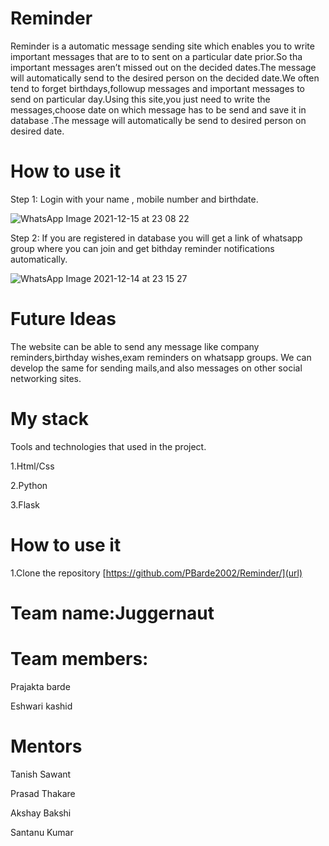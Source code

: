 # Reminder
Reminder is a automatic message sending site which enables you to write important messages that are to to sent on a particular date prior.So tha important messages aren’t missed out on the decided dates.The message will automatically send to the desired person on the decided date.We often tend to forget birthdays,followup messages and important messages to send on particular day.Using this site,you just need to write the messages,choose date on which message has to be send  and save it in database .The message will automatically be send to desired person on desired date.


# How to use it
Step 1: Login with your name , mobile number and birthdate.


![WhatsApp Image 2021-12-15 at 23 08 22](https://user-images.githubusercontent.com/81550605/146236988-57110557-9324-41e5-bfcf-b4e089d6b493.jpeg)




Step 2: If you are registered in database you will get a link of whatsapp group where you can join and get bithday reminder notifications automatically.


![WhatsApp Image 2021-12-14 at 23 15 27](https://user-images.githubusercontent.com/81550605/146068320-2eb099d3-0b4e-4bd8-9128-3d4c2060ed32.jpeg)




# Future Ideas 
The website can be able to send any message like company reminders,birthday wishes,exam reminders on whatsapp groups. We can develop the same for sending mails,and also messages on other social networking sites.


# My stack 
Tools and technologies that used in the project.

1.Html/Css

2.Python

3.Flask

# How to use it
1.Clone the repository
[https://github.com/PBarde2002/Reminder/](url)


# Team name:Juggernaut

# Team members:

Prajakta barde

Eshwari kashid

# Mentors

Tanish Sawant

Prasad Thakare

Akshay Bakshi

Santanu Kumar


